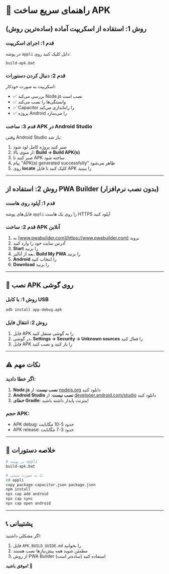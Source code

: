 # 🚀 راهنمای سریع ساخت APK

## روش 1: استفاده از اسکریپت آماده (ساده‌ترین روش)

### قدم 1: اجرای اسکریپت
در پوشه `appli` دابل کلیک کنید روی:
```
build-apk.bat
```

### قدم 2: دنبال کردن دستورات
اسکریپت به صورت خودکار:
- ✅ بررسی می‌کند Node.js نصب است
- ✅ وابستگی‌ها را نصب می‌کند
- ✅ Capacitor را راه‌اندازی می‌کند
- ✅ پروژه Android را می‌سازد

### قدم 3: ساخت APK در Android Studio
وقتی Android Studio باز شد:
1. صبر کنید پروژه کامل لود شود
2. از منوی بالا: **Build → Build APK(s)**
3. صبر کنید تا APK ساخته شود
4. پیام "APK(s) generated successfully" ظاهر می‌شود
5. روی **locate** کلیک کنید تا فایل APK را ببینید

---

## روش 2: استفاده از PWA Builder (بدون نصب نرم‌افزار)

### قدم 1: آپلود روی هاست
فایل‌های پوشه `appli` را روی یک هاست HTTPS آپلود کنید

### قدم 2: ساخت APK آنلاین
1. به [www.pwabuilder.com](https://www.pwabuilder.com) بروید
2. آدرس سایت خود را وارد کنید
3. **Start** را بزنید
4. بعد از آنالیز، **Build My PWA** را بزنید
5. **Android** را انتخاب کنید
6. **Download** را بزنید

---

## 📱 نصب APK روی گوشی

### روش 1: با کابل USB
```bash
adb install app-debug.apk
```

### روش 2: انتقال فایل
1. فایل APK را به گوشی منتقل کنید
2. در گوشی، **Settings → Security → Unknown sources** را فعال کنید
3. فایل APK را باز کنید و نصب کنید

---

## ⚠️ نکات مهم

### اگر خطا دادید:
1. **Node.js نصب نیست**: از [nodejs.org](https://nodejs.org) دانلود کنید
2. **Android Studio نصب نیست**: از [developer.android.com/studio](https://developer.android.com/studio) دانلود کنید
3. **خطای Gradle**: اینترنت پایدار داشته باشید

### حجم APK:
- APK debug: حدود 5-10 مگابایت
- APK release: حدود 3-7 مگابایت

---

## 🎯 خلاصه دستورات

```bash
# در پوشه appli
build-apk.bat

# یا به صورت دستی:
cd appli
copy package-capacitor.json package.json
npm install
npx cap add android
npx cap sync
npx cap open android
```

---

## 📞 پشتیبانی

اگر مشکلی داشتید:
1. فایل `APK_BUILD_GUIDE.md` را بخوانید
2. مطمئن شوید همه پیش‌نیازها نصب هستند
3. از روش PWA Builder استفاده کنید (ساده‌تر است)

**موفق باشید! 🎉**

